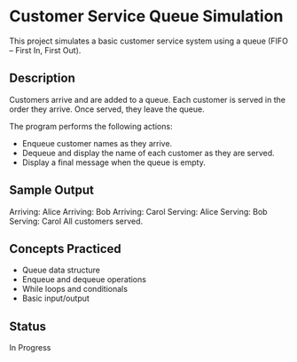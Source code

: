 # Customer Service Queue Simulation

This project simulates a basic customer service system using a queue (FIFO – First In, First Out).

## Description

Customers arrive and are added to a queue. Each customer is served in the order they arrive. Once served, they leave the queue.

The program performs the following actions:

- Enqueue customer names as they arrive.
- Dequeue and display the name of each customer as they are served.
- Display a final message when the queue is empty.

## Sample Output
Arriving: Alice
Arriving: Bob
Arriving: Carol
Serving: Alice
Serving: Bob
Serving: Carol
All customers served.

## Concepts Practiced

- Queue data structure
- Enqueue and dequeue operations
- While loops and conditionals
- Basic input/output

## Status

In Progress

